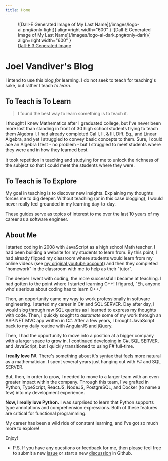 ```yaml
---
title: Home
---
```


<!-- ![Image title](https://dummyimage.com/600x400/eee/aaa){ align=left } -->
<figure markdown>
![Dall-E Generated Image of My Last Name](/images/logo-ai.png#only-light){ align=right width="600" }
![Dall-E Generated Image of My Last Name](/images/logo-ai-dark.png#only-dark){ align=right width="600" }
  <figcaption><a href="https://www.bing.com/images/create/a-black-and-white-logo-of-a-van-diving-off-of-some/1-6590819f88174744bd947425159173a5?id=%2flhPjI11y9VcNxTJmmB9cg%3d%3d&view=detailv2&idpp=genimg&idpclose=1&FORM=SYDBIC">Dall-E 3 Generated Image</a></figcaption>
</figure>

# Joel Vandiver's Blog

I intend to use this blog *for* learning.  I do not seek to teach for teaching's sake, but rather I teach *to learn*.  

## To Teach is To Learn

> I found the best way to learn something is to teach it.  

I thought I knew Mathematics after I graduated college, but I've never been more lost than standing in front of 30 high school students trying to teach them Algebra I.  I had already completed Cal I, II, & III, Diff. Eq., and Linear Algebra, and yet I struggled to convey basic concepts to them.  Sure, I could ace an Algebra I test - no problem - but I struggled to meet students where they were and in how they learned best. 

It took repetition in teaching and studying for me to unlock the richness of the subject so that I could meet the students where they were.  

## To Teach is To Explore

My goal in teaching is to discover new insights.  Explaining my thoughts forces me to dig deeper.  Without teaching (or in this case blogging), I would never really feel grounded in my learning day-to-day.

These guides serve as topics of interest to me over the last 10 years of my career as a software engineer.  

## About Me

I started coding in 2008 with JavaScript as a high school Math teacher.  I had been building a website for my students to learn from.  By this point, I had already flipped my classroom where students would learn from my online videos (see [my original youtube account](https://www.youtube.com/user/joelvandiver)) and then they completed "homework" in the classroom with me to help as their "tutor".  

The deeper I went with coding, the more successful I became at teaching.  I had gotten to the point where I started learning C++!  I figured, "Eh, anyone who's serious about coding has to learn C++."  

Then, an opportunity came my way to work professionally in software engineering.  I started my career in C# and SQL SERVER.  Day after day, I would slog through raw SQL queries as I learned to express my thoughts with code.  Then, I quickly sought to *automate* some of my work through an ASP.NET MVC app written in C#. After a few years, I brought JavaScript back to my daily routine with AngularJS and jQuery.  

Then, I had the opportunity to move into a position at a bigger company with a larger space to grow in.  I continued developing in C#, SQL SERVER, and JavaScript, but I quickly transitioned to using F# full-time.  

**I really love F#.**  There's something about it's syntax that feels more natural as a mathematician.  I spent several years just hanging out with F# and SQL SERVER.

But, then, in order to grow, I needed to move to a larger team with an even greater impact within the company.  Through this team, I've grafted in Python, TypeScript, ReactJS, NodeJS, PostgreSQL, and Docker (to name a few) into my development experience.  

**Now, I really love Python.**  I was surprised to learn that Python supports type annotations and comprehension expressions.  Both of these features are critical for functional programming.

My career has been a wild ride of constant learning, and I've got so much more to explore!

Enjoy!

- P.S.  If you have any questions or feedback for me, then please feel free to submit a new [issue](https://github.com/joelvandiver/joelvandiver.com/issues) or start a new [discussion](https://github.com/joelvandiver/joelvandiver.com/discussions) in Github.